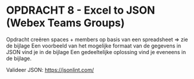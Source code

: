 # OPDRACHT 8 - Excel to JSON (Webex Teams Groups)

Opdracht creëren spaces + members op basis van een spreadsheet  => zie de bijlage
Een voorbeeld van het mogelijke formaat van de gegevens in JSON vind je in de bijlage
Een gedeeltelijke oplossing vind je eveneens in de bijlage.

Valideer JSON: https://jsonlint.com/
